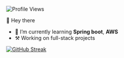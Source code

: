 ![Profile Views](https://komarev.com/ghpvc/?username=MohithChilakala&color=green)

👋 Hey there
  - 🌱 I’m currently learning <b>Spring boot</b>, <b>AWS</b>
  - ⚒️ Working on full-stack projects

[![GitHub Streak](https://streak-stats.demolab.com?user=MohithChilakala&theme=dark&hide_border=true)](https://git.io/streak-stats) 

<!--
  
-->
